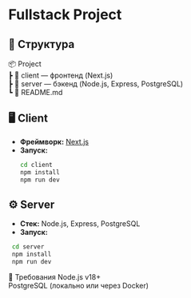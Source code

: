 # Fullstack Project

## 📂 Структура

📦 Project  
┣ 📂 client — фронтенд (Next.js)  
┣ 📂 server — бэкенд (Node.js, Express, PostgreSQL)  
┗ 📄 README.md  

## 🖥 Client
- **Фреймворк:** [Next.js](https://nextjs.org/)
- **Запуск:**
  ```bash
  cd client
  npm install
  npm run dev
  ```
## ⚙️ Server
- **Стек:** Node.js, Express, PostgreSQL
- **Запуск:**
 ```bash
  cd server  
  npm install  
  npm run dev  
  ```

📌 Требования
Node.js v18+  
PostgreSQL (локально или через Docker)
